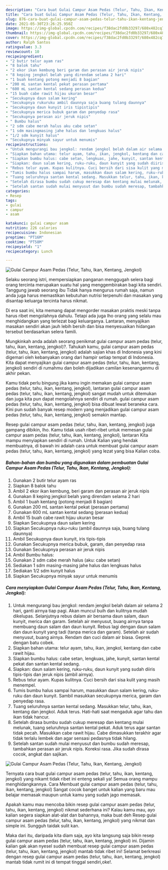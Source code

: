 ```yaml
---
description: "Cara buat Gulai Campur Asam Pedas (Telur, Tahu, Ikan, Kentang, Jengkol) yang nikmat Untuk Jualan"
title: "Cara buat Gulai Campur Asam Pedas (Telur, Tahu, Ikan, Kentang, Jengkol) yang nikmat Untuk Jualan"
slug: 876-cara-buat-gulai-campur-asam-pedas-telur-tahu-ikan-kentang-jengkol-yang-nikmat-untuk-jualan
date: 2021-05-30T23:26:25.950Z
image: https://img-global.cpcdn.com/recipes/f38dac2fd0b33297/680x482cq70/gulai-campur-asam-pedas-telur-tahu-ikan-kentang-jengkol-foto-resep-utama.jpg
thumbnail: https://img-global.cpcdn.com/recipes/f38dac2fd0b33297/680x482cq70/gulai-campur-asam-pedas-telur-tahu-ikan-kentang-jengkol-foto-resep-utama.jpg
cover: https://img-global.cpcdn.com/recipes/f38dac2fd0b33297/680x482cq70/gulai-campur-asam-pedas-telur-tahu-ikan-kentang-jengkol-foto-resep-utama.jpg
author: Ralph Santos
ratingvalue: 3.3
reviewcount: 10
recipeingredient:
- "2 butir telur ayam ras"
- "8 balok tahu"
- "2 ekor ikan kembung beri garam dan perasan air jeruk nipis"
- "8 keping jengkol belah yang direndam selama 2 hari"
- "1 buah kentang potong menjadi 8 bagian"
- "200 mL santan kental pekat perasan pertama"
- "600 mL santan kental sedang perasan kedua"
- "15 buah cabe rawit hijau ukuran besar"
- "Secukupnya daun salam kering"
- "Secukupnya rukuruku ambil daunnya saja buang tulang daunnya"
- "Secukupnya daun kunyit iris tipistipis"
- "Secukupnya merica bubuk garam dan penyedap rasa"
- "Secukupnya perasan air jeruk nipis"
- " Bumbu halus"
- "2 sdm cabe merah halus aku cabe setan"
- "1 sdm masingmasing jahe halus dan lengkuas halus"
- "1/2 sdm kunyit halus"
- "Secukupnya minyak sayur untuk menumis"
recipeinstructions:
- "Untuk mengurangi bau jengkol: rendam jengkol belah dalam air selama 2 hari, ganti airnya tiap pagi. Akan muncul buih dan kulitnya mudah dikelupas. Selanjutnya rebus dalam air bersama daun salam, daun kunyit, merica dan garam. Setelah air menyusut, buang airnya tanpa membuang daun salam dan daun kunyit. Rebus lagi dengan daun salam dan daun kunyit yang tadi (tanpa merica dan garam). Setelah air sudah menyusut, buang airnya. Rendam dan cuci dalam air biasa. Geprek dengan batu cobek."
- "Siapkan bahan utama: telur ayam, tahu, ikan, jengkol, kentang dan cabe rawit hijau."
- "Siapkan bumbu halus: cabe setan, lengkuas, jahe, kunyit, santan kental pekat dan santan kental sedang."
- "Siapkan: daun salam kering, ruku-ruku, daun kunyit yang sudah diiris tipis-tipis dan jeruk nipis (ambil airnya)."
- "Rebus telur ayam. Kupas kulitnya. Cuci bersih dari sisa kulit yang masih menempel."
- "Tumis bumbu halus sampai harum, masukkan daun salam kering, ruku-ruku dan daun kunyit. Sambil masukkan secukupnya merica, garam dan penyedap rasa."
- "Tuang seluruhnya santan kental sedang. Masukkan telur, tahu, ikan, kentang dan jengkol. Aduk terus. Hati-hati saat mengaduk agar tahu dan ikan tidak hancur."
- "Setelah dirasa bumbu sudah cukup meresap dan kentang mulai melunak, tuang seluruhnya santan kental pekat. Aduk terus agar santan tidak pecah. Masukkan cabe rawit hijau. Cabe dimasukkan terakhir agar tidak terlalu lembek dan agar sensasi pedasnya tidak hilang."
- "Setelah santan sudah mulai menyusut dan bumbu sudah meresap, tambahkan perasan air jeruk nipis. Koreksi rasa. Jika sudah dirasa cocok, angkat dan sajikan."
categories:
- Resep
tags:
- gulai
- campur
- asam

katakunci: gulai campur asam 
nutrition: 226 calories
recipecuisine: Indonesian
preptime: "PT16M"
cooktime: "PT58M"
recipeyield: "1"
recipecategory: Lunch

---
```



![Gulai Campur Asam Pedas (Telur, Tahu, Ikan, Kentang, Jengkol)](https://img-global.cpcdn.com/recipes/f38dac2fd0b33297/680x482cq70/gulai-campur-asam-pedas-telur-tahu-ikan-kentang-jengkol-foto-resep-utama.jpg)

Selaku seorang istri, mempersiapkan panganan menggugah selera bagi orang tercinta merupakan suatu hal yang menggembirakan bagi kita sendiri. Tanggung jawab seorang ibu Tidak hanya mengurus rumah saja, namun anda juga harus memastikan kebutuhan nutrisi terpenuhi dan masakan yang disantap keluarga tercinta harus nikmat.

Di era  saat ini, kita memang dapat mengorder masakan praktis meski tanpa harus ribet mengolahnya dahulu. Tetapi ada juga lho orang yang selalu mau menghidangkan yang terlezat bagi keluarganya. Lantaran, menyajikan masakan sendiri akan jauh lebih bersih dan bisa menyesuaikan hidangan tersebut berdasarkan selera famili. 



Mungkinkah anda adalah seorang penikmat gulai campur asam pedas (telur, tahu, ikan, kentang, jengkol)?. Tahukah kamu, gulai campur asam pedas (telur, tahu, ikan, kentang, jengkol) adalah sajian khas di Indonesia yang kini digemari oleh kebanyakan orang dari hampir setiap tempat di Indonesia. Kita dapat menyajikan gulai campur asam pedas (telur, tahu, ikan, kentang, jengkol) sendiri di rumahmu dan boleh dijadikan camilan kesenanganmu di akhir pekan.

Kamu tidak perlu bingung jika kamu ingin memakan gulai campur asam pedas (telur, tahu, ikan, kentang, jengkol), lantaran gulai campur asam pedas (telur, tahu, ikan, kentang, jengkol) sangat mudah untuk ditemukan dan juga kita pun dapat mengolahnya sendiri di rumah. gulai campur asam pedas (telur, tahu, ikan, kentang, jengkol) bisa dibuat lewat beraneka cara. Kini pun sudah banyak resep modern yang menjadikan gulai campur asam pedas (telur, tahu, ikan, kentang, jengkol) semakin mantap.

Resep gulai campur asam pedas (telur, tahu, ikan, kentang, jengkol) juga gampang dibikin, lho. Kamu tidak usah ribet-ribet untuk memesan gulai campur asam pedas (telur, tahu, ikan, kentang, jengkol), lantaran Kita mampu menyiapkan sendiri di rumah. Untuk Kalian yang hendak membuatnya, di bawah ini adalah cara untuk membuat gulai campur asam pedas (telur, tahu, ikan, kentang, jengkol) yang lezat yang bisa Kalian coba.

<!--inarticleads1-->

##### Bahan-bahan dan bumbu yang digunakan dalam pembuatan Gulai Campur Asam Pedas (Telur, Tahu, Ikan, Kentang, Jengkol):

1. Gunakan 2 butir telur ayam ras
1. Siapkan 8 balok tahu
1. Ambil 2 ekor ikan kembung, beri garam dan perasan air jeruk nipis
1. Gunakan 8 keping jengkol belah yang direndam selama 2 hari
1. Ambil 1 buah kentang (potong menjadi 8 bagian)
1. Gunakan 200 mL santan kental pekat (perasan pertama)
1. Gunakan 600 mL santan kental sedang (perasan kedua)
1. Ambil 15 buah cabe rawit hijau ukuran besar
1. Siapkan Secukupnya daun salam kering
1. Siapkan Secukupnya ruku-ruku (ambil daunnya saja, buang tulang daunnya)
1. Ambil Secukupnya daun kunyit, iris tipis-tipis
1. Gunakan Secukupnya merica bubuk, garam, dan penyedap rasa
1. Gunakan Secukupnya perasan air jeruk nipis
1. Ambil  Bumbu halus:
1. Gunakan 2 sdm cabe merah halus (aku: cabe setan)
1. Sediakan 1 sdm masing-masing jahe halus dan lengkuas halus
1. Sediakan 1/2 sdm kunyit halus
1. Siapkan Secukupnya minyak sayur untuk menumis




<!--inarticleads2-->

##### Cara menyiapkan Gulai Campur Asam Pedas (Telur, Tahu, Ikan, Kentang, Jengkol):

1. Untuk mengurangi bau jengkol: rendam jengkol belah dalam air selama 2 hari, ganti airnya tiap pagi. Akan muncul buih dan kulitnya mudah dikelupas. Selanjutnya rebus dalam air bersama daun salam, daun kunyit, merica dan garam. Setelah air menyusut, buang airnya tanpa membuang daun salam dan daun kunyit. Rebus lagi dengan daun salam dan daun kunyit yang tadi (tanpa merica dan garam). Setelah air sudah menyusut, buang airnya. Rendam dan cuci dalam air biasa. Geprek dengan batu cobek.
1. Siapkan bahan utama: telur ayam, tahu, ikan, jengkol, kentang dan cabe rawit hijau.
1. Siapkan bumbu halus: cabe setan, lengkuas, jahe, kunyit, santan kental pekat dan santan kental sedang.
1. Siapkan: daun salam kering, ruku-ruku, daun kunyit yang sudah diiris tipis-tipis dan jeruk nipis (ambil airnya).
1. Rebus telur ayam. Kupas kulitnya. Cuci bersih dari sisa kulit yang masih menempel.
1. Tumis bumbu halus sampai harum, masukkan daun salam kering, ruku-ruku dan daun kunyit. Sambil masukkan secukupnya merica, garam dan penyedap rasa.
1. Tuang seluruhnya santan kental sedang. Masukkan telur, tahu, ikan, kentang dan jengkol. Aduk terus. Hati-hati saat mengaduk agar tahu dan ikan tidak hancur.
1. Setelah dirasa bumbu sudah cukup meresap dan kentang mulai melunak, tuang seluruhnya santan kental pekat. Aduk terus agar santan tidak pecah. Masukkan cabe rawit hijau. Cabe dimasukkan terakhir agar tidak terlalu lembek dan agar sensasi pedasnya tidak hilang.
1. Setelah santan sudah mulai menyusut dan bumbu sudah meresap, tambahkan perasan air jeruk nipis. Koreksi rasa. Jika sudah dirasa cocok, angkat dan sajikan.
<img src="//assets-global.cpcdn.com/assets/icons/button_play-2c75c40dde080a61004c1f40b05d8f140eaff45d7e9e6481dc71c63d2e7c4909.png" alt="Gulai Campur Asam Pedas (Telur, Tahu, Ikan, Kentang, Jengkol)">



Ternyata cara buat gulai campur asam pedas (telur, tahu, ikan, kentang, jengkol) yang nikamt tidak ribet ini enteng sekali ya! Semua orang mampu menghidangkannya. Cara Membuat gulai campur asam pedas (telur, tahu, ikan, kentang, jengkol) Sangat cocok banget untuk kalian yang baru mau belajar memasak maupun untuk kamu yang sudah jago memasak.

Apakah kamu mau mencoba bikin resep gulai campur asam pedas (telur, tahu, ikan, kentang, jengkol) nikmat sederhana ini? Kalau kamu mau, ayo kalian segera siapkan alat-alat dan bahannya, maka buat deh Resep gulai campur asam pedas (telur, tahu, ikan, kentang, jengkol) yang nikmat dan simple ini. Sungguh taidak sulit kan. 

Maka dari itu, daripada kita diam saja, ayo kita langsung saja bikin resep gulai campur asam pedas (telur, tahu, ikan, kentang, jengkol) ini. Dijamin kalian gak akan nyesel sudah membuat resep gulai campur asam pedas (telur, tahu, ikan, kentang, jengkol) mantab tidak ribet ini! Selamat berkreasi dengan resep gulai campur asam pedas (telur, tahu, ikan, kentang, jengkol) mantab tidak rumit ini di tempat tinggal sendiri,oke!.

